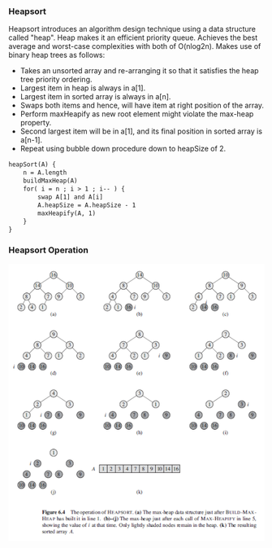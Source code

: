 ### Heapsort

Heapsort introduces an algorithm design technique using a data structure called "heap". Heap makes it an efficient priority queue. Achieves the best average and worst-case complexities with both of O(nlog2n). Makes use of binary heap trees as follows:

- Takes an unsorted array and re-arranging it so that it satisfies the heap tree priority ordering.
- Largest item in heap is always in a[1].
- Largest item in sorted array is always in a[n].
- Swaps both items and hence, will have item at right position of the array.
- Perform maxHeapify as new root element might violate the max-heap property.
- Second largest item will be in a[1], and its final position in sorted array is a[n-1].
- Repeat using bubble down procedure down to heapSize of 2.

```
heapSort(A) {
    n = A.length
    buildMaxHeap(A)
    for( i = n ; i > 1 ; i-- ) {
        swap A[1] and A[i]
        A.heapSize = A.heapSize - 1
        maxHeapify(A, 1)
    }
}
```

### Heapsort Operation

<img src="../../../images/heapsort.PNG">
